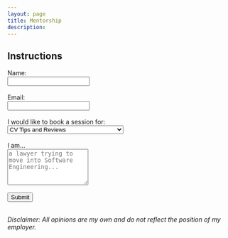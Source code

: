 ```yaml
---
layout: page
title: Mentorship
description:
---
```


## Instructions




<form action="https://getform.io/f/f8ac91a2-5c11-4eef-8083-b6810c348ee4" method="POST">
    <label for="name">Name:</label><br>
    <input type="text" id="name" name="name"><br><br>
    <label for="email">Email:</label><br>
    <input type="text" id="email" name="email"><br><br>
    I would like to book a session for: <br>
    <select name="purpose">
        <option value="CV Tips and Reviews">CV Tips and Reviews</option>
        <option value="Interview Tips">Job Interview Tips</option>
        <option value="Portfolio/CV Building for Technical Roles">Portfolio/CV Building for Technical Roles</option>
        <option value="General Career Tips">General Career Tips</option>
        <option value="UK University Application">UK University Application</option>
    </select><br><br>
    <label for="message">I am...</label><br>
    <textarea name="message" placeholder="a lawyer trying to move into Software Engineering..." rows="5"></textarea><br><br>
    <button type="submit" value="Submit">Submit</button><br><br>
</form>

*Disclaimer: All opinions are my own and do not reflect the position of my employer.*